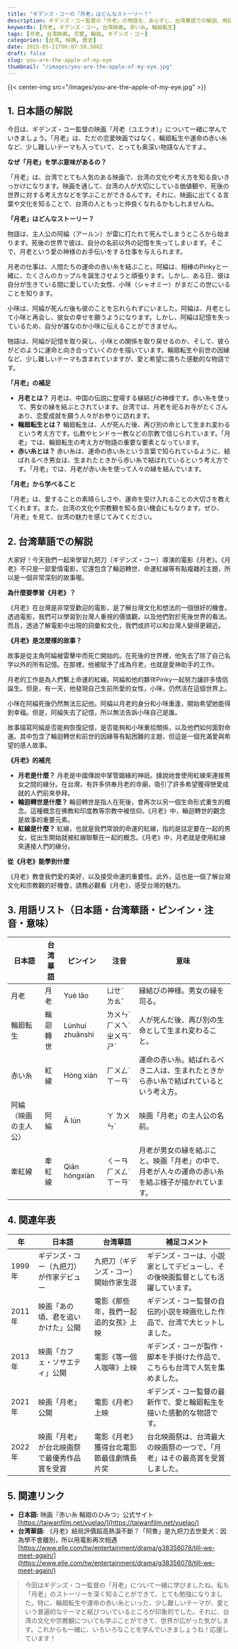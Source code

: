 ```yaml
---
title: "ギデンズ・コーの「月老」はどんなストーリー？"
description: ギデンズ・コー監督の「月老」の物語を、あらすじ、台湾華語での解説、用語、年表、関連リンクと共にわかりやすく解説します。
keywords: [月老, ギデンズ・コー, 台湾映画, 赤い糸, 輪廻転生]
tags: [月老, 台湾映画, 恋愛, 輪廻, ギデンズ・コー]
categories: [台湾, 映画, 歴史]
date: 2025-05-21T06:07:50.588Z
draft: false
slug: you-are-the-apple-of-my-eye
thumbnail: "/images/you-are-the-apple-of-my-eye.jpg"
---
```


{{< center-img src="/images/you-are-the-apple-of-my-eye.jpg" >}}

## 1. 日本語の解説

今日は、ギデンズ・コー監督の映画「月老（ユエラオ）」について一緒に学んでいきましょう。「月老」は、ただの恋愛映画ではなく、輪廻転生や運命の赤い糸など、少し難しいテーマも入っていて、とっても奥深い物語なんですよ。

**なぜ「月老」を学ぶ意味があるの？**

「月老」は、台湾でとても人気のある映画で、台湾の文化や考え方を知る良いきっかけになります。映画を通して、台湾の人が大切にしている価値観や、死後の世界に対する考え方などを学ぶことができるんです。それに、映画に出てくる言葉や文化を知ることで、台湾の人ともっと仲良くなれるかもしれませんね。

**「月老」はどんなストーリー？**

物語は、主人公の阿綸（アールン）が雷に打たれて死んでしまうところから始まります。死後の世界で彼は、自分の名前以外の記憶を失ってしまいます。そこで、月老という愛の神様のお手伝いをする仕事を与えられます。

月老の仕事は、人間たちの運命の赤い糸を結ぶこと。阿綸は、相棒のPinkyと一緒に、たくさんのカップルを誕生させようと頑張ります。しかし、ある日、彼は自分が生きている間に愛していた女性、小咪（シャオミー）がまだこの世にいることを知ります。

小咪は、阿綸が死んだ後も彼のことを忘れられずにいました。阿綸は、月老として小咪と再会し、彼女の幸せを願うようになります。しかし、阿綸は記憶を失っているため、自分が誰なのか小咪に伝えることができません。

物語は、阿綸が記憶を取り戻し、小咪との関係を取り戻せるのか、そして、彼らがどのように運命と向き合っていくのかを描いています。輪廻転生や前世の因縁など、少し難しいテーマも含まれていますが、愛と希望に満ちた感動的な物語です。

**「月老」の補足**

*   **月老とは？** 月老は、中国の伝説に登場する縁結びの神様です。赤い糸を使って、男女の縁を結ぶとされています。台湾では、月老を祀るお寺がたくさんあり、恋愛成就を願う人々がお参りに訪れます。
*   **輪廻転生とは？** 輪廻転生は、人が死んだ後、再び別の命として生まれ変わるという考え方です。仏教やヒンドゥー教などの宗教で信じられています。「月老」では、輪廻転生の考え方が物語の重要な要素となっています。
*   **赤い糸とは？** 赤い糸は、運命の赤い糸という言葉で知られているように、結ばれるべき男女は、生まれたときから赤い糸で結ばれているという考え方です。「月老」では、月老が赤い糸を使って人々の縁を結んでいます。

**「月老」から学べること**

「月老」は、愛することの素晴らしさや、運命を受け入れることの大切さを教えてくれます。また、台湾の文化や宗教観を知る良い機会にもなります。ぜひ、「月老」を見て、台湾の魅力を感じてみてください。

## 2. 台湾華語での解説

大家好！今天我們一起來學習九把刀（ギデンズ・コー）導演的電影《月老》。《月老》不只是一部愛情電影，它還包含了輪迴轉世、命運紅線等有點複雜的主題，所以是一個非常深刻的故事喔。

**為什麼要學習《月老》？**

《月老》在台灣是非常受歡迎的電影，是了解台灣文化和想法的一個很好的機會。透過電影，我們可以學習到台灣人重視的價值觀，以及他們對於死後世界的看法。而且，透過了解電影中出現的詞彙和文化，我們或許可以和台灣人變得更親近。

**《月老》是怎麼樣的故事？**

故事是從主角阿綸被雷擊中而死亡開始的。在死後的世界裡，他失去了除了自己名字以外的所有記憶。在那裡，他被賦予了成為月老，也就是愛神助手的工作。

月老的工作是為人們繫上命運的紅線。阿綸和他的夥伴Pinky一起努力讓許多情侶誕生。但是，有一天，他發現自己生前所愛的女性，小咪，仍然活在這個世界上。

小咪在阿綸死後仍然無法忘記他。阿綸以月老的身分和小咪重逢，開始希望她能得到幸福。但是，阿綸失去了記憶，所以無法告訴小咪自己是誰。

故事描寫阿綸是否能夠恢復記憶，是否能夠和小咪重拾關係，以及他們如何面對命運。其中包含了輪迴轉世和前世的因緣等有點困難的主題，但這是一個充滿愛與希望的感人故事。

**《月老》的補充**

*   **月老是什麼？** 月老是中國傳說中掌管姻緣的神祇。據說祂會使用紅線來連接男女之間的緣分。在台灣，有許多供奉月老的寺廟，吸引了許多希望獲得戀愛成就的人們前來參拜。
*   **輪迴轉世是什麼？** 輪迴轉世是指人在死後，會再次以另一個生命形式重生的概念。這種概念在佛教和印度教等宗教中被信仰。《月老》中，輪迴轉世的觀念是故事的重要元素。
*   **紅線是什麼？** 紅線，也就是我們常說的命運的紅線，指的是註定要在一起的男女，從出生開始就被紅線聯繫在一起的概念。《月老》中，月老就是使用紅線來連接人們的緣分。

**從《月老》能學到什麼**

《月老》教會我們愛的美好，以及接受命運的重要性。此外，這也是一個了解台灣文化和宗教觀的好機會。請務必觀看《月老》，感受台灣的魅力。

## 3. 用語リスト（日本語・台湾華語・ピンイン・注音・意味）

| 日本語   | 台湾華語  | ピンイン   | 注音     | 意味                                                                                                 |
| ------ | ----- | ------ | ------ | -------------------------------------------------------------------------------------------------- |
| 月老     | 月老    | Yuè lǎo | ㄩㄝˋ ㄌㄠˇ | 縁結びの神様。男女の縁を司る。                                                                                           |
| 輪廻転生   | 輪迴轉世  | Lúnhuí zhuǎnshì | ㄌㄨㄣˊ ㄏㄨㄟˊ ㄓㄨㄢˇ ㄕˋ | 人が死んだ後、再び別の生命として生まれ変わること。                                                                                          |
| 赤い糸    | 紅線    | Hóng xiàn | ㄏㄨㄥˊ ㄒㄧㄢˋ | 運命の赤い糸。結ばれるべき二人は、生まれたときから赤い糸で結ばれているという考え方。                                                                              |
| 阿綸（映画の主人公） | 阿綸    | Ā lún  | ㄚ ㄌㄨㄣˊ | 映画「月老」の主人公の名前。                                                                                             |
| 牽紅線   | 牽紅線  | Qiān hóngxiàn | ㄑㄧㄢ ㄏㄨㄥˊ ㄒㄧㄢˋ  | 月老が男女の縁を結ぶこと。映画「月老」の中で、月老が人々の運命の赤い糸を結ぶ様子が描かれています。                                                                    |

## 4. 関連年表

| 年    | 日本語                               | 台湾華語                             | 補足コメント                                                              |
|-----|------------------------------------|------------------------------------|--------------------------------------------------------------------|
| 1999年 | ギデンズ・コー（九把刀）が作家デビュー     | 九把刀（ギデンズ・コー）開始作家生涯         | ギデンズ・コーは、小説家としてデビューし、その後映画監督としても活躍しています。                                                   |
| 2011年 | 映画「あの頃、君を追いかけた」公開          | 電影《那些年，我們一起追的女孩》上映           | ギデンズ・コー監督の自伝的小説を映画化した作品で、台湾で大ヒットしました。                                                     |
| 2013年 | 映画「カフェ・ソサエティ」公開             | 電影《等一個人咖啡》上映                  | ギデンズ・コーが製作・脚本を手掛けた作品で、こちらも台湾で人気を集めました。                                                      |
| 2021年 | 映画「月老」公開                       | 電影《月老》上映                        | ギデンズ・コー監督の最新作で、愛と輪廻転生を描いた感動的な物語です。                                                          |
| 2022年 | 映画「月老」が台北映画祭で最優秀作品賞を受賞 | 電影《月老》獲得台北電影節最佳劇情長片奖     | 台北映画祭は、台湾最大の映画祭の一つで、「月老」はその最高賞を受賞しました。                                                      |

## 5. 関連リンク

*   **日本語:** 映画『赤い糸 輪廻のひみつ』公式サイト [https://taiwanfilm.net/yuelao/](https://taiwanfilm.net/yuelao/)
*   **台湾華語:** 《月老》結局評價超高熱淚不斷？「阿魯」是九把刀去世愛犬：因為學不會離別，所以用電影再次相遇 [https://www.elle.com/tw/entertainment/drama/g38356078/till-we-meet-again/](https://www.elle.com/tw/entertainment/drama/g38356078/till-we-meet-again/)

> 今回はギデンズ・コー監督の「月老」について一緒に学びましたね。私も「月老」のストーリーを深く知ることができて、とても勉強になりました。特に、輪廻転生や運命の赤い糸といった、少し難しいテーマが、愛という普遍的なテーマと結びついているところが印象的でした。それに、台湾の文化や宗教観についても学ぶことができて、世界が広がった気がします。これからも一緒に、いろいろなことを学んでいきましょうね！応援しています！
